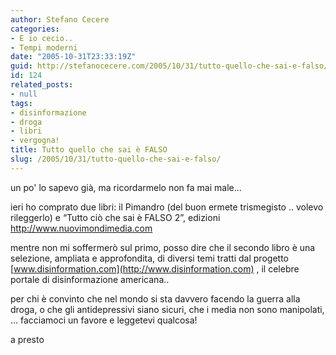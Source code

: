 ```yaml
---
author: Stefano Cecere
categories:
- E io cecio..
- Tempi moderni
date: "2005-10-31T23:33:19Z"
guid: http://stefanocecere.com/2005/10/31/tutto-quello-che-sai-e-falso/
id: 124
related_posts:
- null
tags:
- disinformazione
- droga
- libri
- vergogna!
title: Tutto quello che sai è FALSO
slug: /2005/10/31/tutto-quello-che-sai-e-falso/
---
```


un po' lo sapevo gi&#xe0;, ma ricordarmelo non fa mai male…

ieri ho comprato due libri: il Pimandro (del buon ermete trismegisto .. volevo rileggerlo) e &#x201c;Tutto ciò che sai è FALSO 2&#x201d;, edizioni <http://www.nuovimondimedia.com>

mentre non mi soffermerò sul primo, posso dire che il secondo libro è una selezione, ampliata e approfondita, di diversi temi tratti dal progetto [www.disinformation.com](http://www.disinformation.com) , il celebre portale di disinformazione americana..

per chi è convinto che nel mondo si sta davvero facendo la guerra alla droga, o che gli antidepressivi siano sicuri, che i media non sono manipolati, … facciamoci un favore e leggetevi qualcosa!

a presto